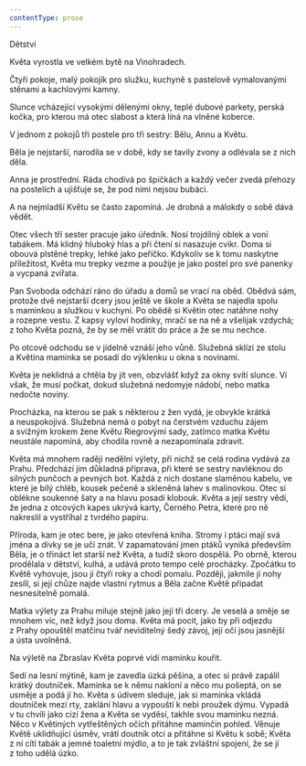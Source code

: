 ```yaml
---
contentType: prose
---
```


<section>

Dětství

Květa vyrostla ve velkém bytě na Vinohradech.

Čtyři pokoje, malý pokojík pro služku, kuchyně s pastelově vymalovanými stěnami a kachlovými kamny.

Slunce vcházející vysokými dělenými okny, teplé dubové parkety, perská kočka, pro kterou má otec slabost a která líná na vlněné koberce.

V jednom z pokojů tři postele pro tři sestry: Bělu, Annu a Květu.

Běla je nejstarší, narodila se v době, kdy se tavily zvony a odlévala se z nich děla.

Anna je prostřední. Ráda chodívá po špičkách a každý večer zvedá přehozy na postelích a ujišťuje se, že pod nimi nejsou bubáci.

A na nejmladší Květu se často zapomíná. Je drobná a málokdy o sobě dává vědět.

Otec všech tří sester pracuje jako úředník. Nosí trojdílný oblek a voní tabákem. Má klidný hluboký hlas a při čtení si nasazuje cvikr. Doma si obouvá plstěné trepky, lehké jako peříčko. Kdykoliv se k tomu naskytne příležitost, Květa mu trepky vezme a použije je jako postel pro své panenky a vycpaná zvířata.

Pan Svoboda odchází ráno do úřadu a domů se vrací na oběd. Obědvá sám, protože dvě nejstarší dcery jsou ještě ve škole a Květa se najedla spolu s maminkou a služkou v kuchyni. Po obědě si Květin otec natáhne nohy a rozepne vestu. Z kapsy vyloví hodinky, mračí se na ně a všelijak vzdychá; z toho Květa pozná, že by se měl vrátit do práce a že se mu nechce.

Po otcově odchodu se v jídelně vznáší jeho vůně. Služebná sklízí ze stolu a Květina maminka se posadí do výklenku u okna s novinami.

Květa je neklidná a chtěla by jít ven, obzvlášť když za okny svítí slunce. Ví však, že musí počkat, dokud služebná nedomyje nádobí, nebo matka nedočte noviny.

Procházka, na kterou se pak s některou z žen vydá, je obvykle krátká a neuspokojivá. Služebná nemá o pobyt na čerstvém vzduchu zájem a svižným krokem žene Květu Riegrovými sady, zatímco matka Květu neustále napomíná, aby chodila rovně a nezapomínala zdravit.

Květa má mnohem raději nedělní výlety, při nichž se celá rodina vydává za Prahu. Předchází jim důkladná příprava, při které se sestry navléknou do silných punčoch a pevných bot. Každá z nich dostane slaměnou kabelu, ve které je bílý chléb, kousek pečeně a skleněná lahev s malinovkou. Otec si oblékne soukenné šaty a na hlavu posadí klobouk. Květa a její sestry vědí, že jedna z otcových kapes ukrývá karty, Černého Petra, které pro ně nakreslil a vystříhal z tvrdého papíru.

Příroda, kam je otec bere, je jako otevřená kniha. Stromy i ptáci mají svá jména a dívky se je učí znát. V zapamatování jmen ptáků vyniká především Běla, je o třináct let starší než Květa, a tudíž skoro dospělá. Po obrně, kterou prodělala v dětství, kulhá, a udává proto tempo celé procházky. Zpočátku to Květě vyhovuje, jsou jí čtyři roky a chodí pomalu. Později, jakmile jí nohy zesílí, si její chůze najde vlastní rytmus a Běla začne Květě připadat nesnesitelně pomalá.

Matka výlety za Prahu miluje stejně jako její tři dcery. Je veselá a směje se mnohem víc, než když jsou doma. Květa má pocit, jako by při odjezdu z Prahy opouštěl matčinu tvář neviditelný šedý závoj, její oči jsou jasnější a ústa uvolněná.

Na výletě na Zbraslav Květa poprvé vidí maminku kouřit.

Sedí na lesní mýtině, kam je zavedla úzká pěšina, a otec si právě zapálil krátký doutníček. Maminka se k němu nakloní a něco mu pošeptá, on se usměje a podá jí ho. Květa s údivem sleduje, jak si maminka vkládá doutníček mezi rty, zaklání hlavu a vypouští k nebi proužek dýmu. Vypadá v tu chvíli jako cizí žena a Květa se vyděsí, takhle svou maminku nezná. Něco v Květiných vytřeštěných očích přitáhne maminčin pohled. Věnuje Květě uklidňující úsměv, vrátí doutník otci a přitáhne si Květu k sobě; Květa z ní cítí tabák a jemné toaletní mýdlo, a to je tak zvláštní spojení, že se jí z toho udělá úzko.

</section>
